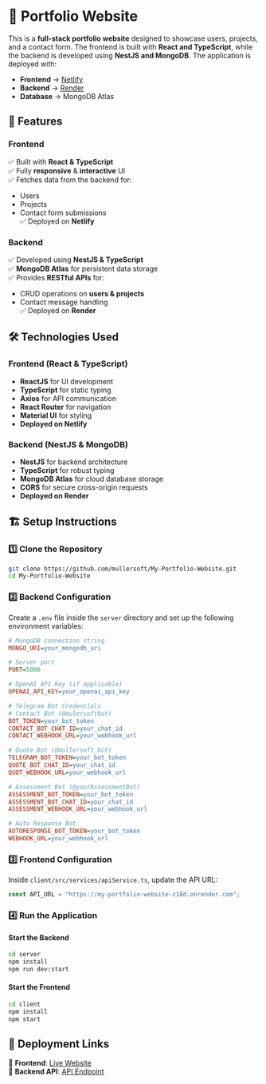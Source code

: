 # 📌 Portfolio Website  

This is a **full-stack portfolio website** designed to showcase users, projects, and a contact form. The frontend is built with **React and TypeScript**, while the backend is developed using **NestJS and MongoDB**. The application is deployed with:  

- **Frontend** → [Netlify](https://aesthetic-stroopwafel-42b2f3.netlify.app/)  
- **Backend** → [Render](https://my-portfolio-website-z18d.onrender.com/)  
- **Database** → MongoDB Atlas  

## 🚀 Features  

### **Frontend**  
✅ Built with **React & TypeScript**  
✅ Fully **responsive** & **interactive** UI  
✅ Fetches data from the backend for:  
   - Users  
   - Projects  
   - Contact form submissions  
✅ Deployed on **Netlify**  

### **Backend**  
✅ Developed using **NestJS & TypeScript**  
✅ **MongoDB Atlas** for persistent data storage  
✅ Provides **RESTful APIs** for:  
   - CRUD operations on **users & projects**  
   - Contact message handling  
✅ Deployed on **Render**  

## 🛠️ Technologies Used  

### **Frontend (React & TypeScript)**  
- **ReactJS** for UI development  
- **TypeScript** for static typing  
- **Axios** for API communication  
- **React Router** for navigation  
- **Material UI** for styling  
- **Deployed on Netlify**  

### **Backend (NestJS & MongoDB)**  
- **NestJS** for backend architecture  
- **TypeScript** for robust typing  
- **MongoDB Atlas** for cloud database storage  
- **CORS** for secure cross-origin requests  
- **Deployed on Render**  

## 🏗️ Setup Instructions  

### **1️⃣ Clone the Repository**  
```bash
git clone https://github.com/mullersoft/My-Portfolio-Website.git
cd My-Portfolio-Website
```

### **2️⃣ Backend Configuration**  
Create a `.env` file inside the `server` directory and set up the following environment variables:  

```ini
# MongoDB connection string  
MONGO_URI=your_mongodb_uri  

# Server port  
PORT=5000  

# OpenAI API Key (if applicable)  
OPENAI_API_KEY=your_openai_api_key  

# Telegram Bot Credentials  
# Contact Bot (@mulersoftbot)  
BOT_TOKEN=your_bot_token  
CONTACT_BOT_CHAT_ID=your_chat_id  
CONTACT_WEBHOOK_URL=your_webhook_url  

# Quote Bot (@mullersoft_bot)  
TELEGRAM_BOT_TOKEN=your_bot_token  
QUOTE_BOT_CHAT_ID=your_chat_id  
QUOT_WEBHOOK_URL=your_webhook_url  

# Assessment Bot (@yourAssessmentBot)  
ASSESSMENT_BOT_TOKEN=your_bot_token  
ASSESSMENT_BOT_CHAT_ID=your_chat_id  
ASSESSMENT_WEBHOOK_URL=your_webhook_url  

# Auto Response Bot  
AUTORESPONSE_BOT_TOKEN=your_bot_token  
WEBHOOK_URL=your_webhook_url  
```

### **3️⃣ Frontend Configuration**  
Inside `client/src/services/apiService.ts`, update the API URL:  

```typescript
const API_URL = "https://my-portfolio-website-z18d.onrender.com";
```

### **4️⃣ Run the Application**  

#### **Start the Backend**  
```bash
cd server
npm install
npm run dev:start
```

#### **Start the Frontend**  
```bash
cd client
npm install
npm start
```

## 🎯 Deployment Links  

🔗 **Frontend**: [Live Website](https://aesthetic-stroopwafel-42b2f3.netlify.app/)  
🔗 **Backend API**: [API Endpoint](https://my-portfolio-website-z18d.onrender.com/)  
